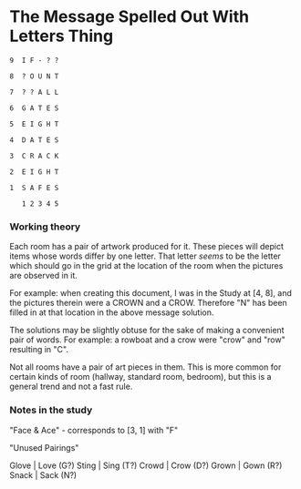 # The Message Spelled Out With Letters Thing

```
9  I F - ? ?

8  ? O U N T

7  ? ? A L L

6  G A T E S

5  E I G H T

4  D A T E S

3  C R A C K

2  E I G H T

1  S A F E S

   1 2 3 4 5
```

### Working theory

Each room has a pair of artwork produced for it. These pieces will depict items whose words differ by one letter. That letter _seems_ to be the letter which should go in the grid at the location of the room when the pictures are observed in it.

For example: when creating this document, I was in the Study at [4, 8], and the pictures therein were a CROWN and a CROW. Therefore "N" has been filled in at that location in the above message solution.

The solutions may be slightly obtuse for the sake of making a convenient pair of words. For example: a rowboat and a crow were "crow" and "row" resulting in "C".

Not all rooms have a pair of art pieces in them. This is more common for certain kinds of room (hallway, standard room, bedroom), but this is a general trend and not a fast rule.

### Notes in the study

"Face & Ace" - corresponds to [3, 1] with "F"

"Unused Pairings"

Glove | Love (G?)
Sting | Sing (T?)
Crowd | Crow (D?)
Grown | Gown (R?)
Snack | Sack (N?)
